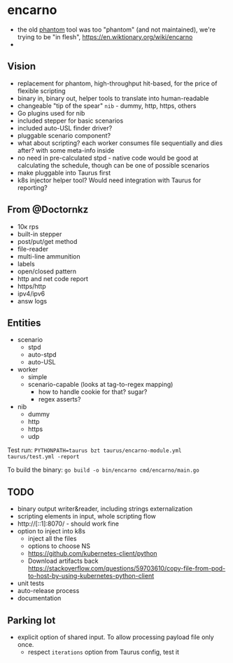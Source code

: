 # encarno 
- the old [phantom](https://github.com/yandex-load/phantom) tool was too "phantom" (and not maintained), we're trying to be "in flesh", https://en.wiktionary.org/wiki/encarno
- 


## Vision
- replacement for phantom, high-throughput hit-based, for the price of flexible scripting
- binary in, binary out, helper tools to translate into human-readable
- changeable "tip of the spear" `nib` - dummy, http, https, others
- Go plugins used for nib
- included stepper for basic scenarios
- included auto-USL finder driver?
- pluggable scenario component?
- what about scripting? each worker consumes file sequentially and dies after? with some meta-info inside
- no need in pre-calculated stpd - native code would be good at calculating the schedule, though can be one of possible scenarios
- make pluggable into Taurus first
- k8s injector helper tool? Would need integration with Taurus for reporting?

## From @Doctornkz
* 10к rps
* built-in stepper
* post/put/get method
* file-reader
* multi-line ammunition
* labels
* open/closed pattern
* http and net code report
* https/http
* ipv4/ipv6
* answ logs

## Entities

- scenario
  - stpd
  - auto-stpd
  - auto-USL
- worker
  - simple
  - scenario-capable (looks at tag-to-regex mapping)
    - how to handle cookie for that? sugar?
    - regex asserts?
- nib
  - dummy
  - http
  - https
  - udp


Test run: `PYTHONPATH=taurus bzt taurus/encarno-module.yml taurus/test.yml -report`

To build the binary: `go build -o bin/encarno cmd/encarno/main.go`



## TODO

- binary output writer&reader, including strings externalization
- scripting elements in input, whole scripting flow
- http://[::1]:8070/ - should work fine
- option to inject into k8s
  - inject all the files
  - options to choose NS
  - https://github.com/kubernetes-client/python
  - Download artifacts back https://stackoverflow.com/questions/59703610/copy-file-from-pod-to-host-by-using-kubernetes-python-client
- unit tests
- auto-release process
- documentation

## Parking lot
- explicit option of shared input. To allow processing payload file only once.
  - respect `iterations` option from Taurus config, test it

